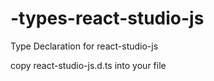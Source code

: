 # -types-react-studio-js

Type Declaration for react-studio-js

copy react-studio-js.d.ts into your file
